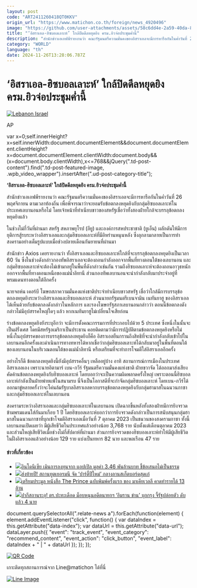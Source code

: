 ```yaml
---
layout: post
code: "ART2411260418QT0KKV"
origin_url: "https://www.matichon.co.th/foreign/news_4920496"
image: "https://github.com/user-attachments/assets/58c6dd4e-2a59-40da-851a-311f4aa9b455"
title: "‘อิสราเอล-ฮิซบอลเลาะห์’ ใกล้ปิดดีลหยุดยิง ครม.ยิวจ่อประชุมค่ำนี้"
description: "สำนักข่าวเอเอฟพีรายงานว่า คณะรัฐมนตรีความมั่นคงของอิสราเอลจะมีการหารือกันในค่ำวันที่ 26 พฤศจิกายน ตามเวลาท้องถิ่น เพื่อพิจารณาว่าจะยอมรับข้อตกลงหยุดยิงกับกลุ่มฮิซบอลเลาะห์ในประเทศเลบานอนหรือไม่ โดยเจ้าหน้าที่ทำเนียบขาวของสหรัฐเชื่อว่าทั้งสองฝ่ายใกล้จะบรรลุข้อตกลงหยุดยิงแล้ว"
category: "WORLD"
language: "th"
date: 2024-11-26T13:28:06.787Z
---
```


# ‘อิสราเอล-ฮิซบอลเลาะห์’ ใกล้ปิดดีลหยุดยิง ครม.ยิวจ่อประชุมค่ำนี้

[![](https://www.matichon.co.th/wp-content/uploads/2024/11/AP24330477239006-728.jpg "Lebanon Israel")](https://www.matichon.co.th/wp-content/uploads/2024/11/AP24330477239006-728.jpg)

AP

var x=0;self.innerHeight?x=self.innerWidth:document.documentElement&&document.documentElement.clientHeight?x=document.documentElement.clientWidth:document.body&&(x=document.body.clientWidth),x<=768&&jQuery(".td-post-content").find(".td-post-featured-image, .wpb\_video\_wrapper").insertAfter(".ud-post-category-title");

**‘อิสราเอล-ฮิซบอลเลาะห์’ ใกล้ปิดดีลหยุดยิง ครม.ยิวจ่อประชุมค่ำนี้**

สำนักข่าวเอเอฟพีรายงานว่า คณะรัฐมนตรีความมั่นคงของอิสราเอลจะมีการหารือกันในค่ำวันที่ 26 พฤศจิกายน ตามเวลาท้องถิ่น เพื่อพิจารณาว่าจะยอมรับข้อตกลงหยุดยิงกับกลุ่มฮิซบอลเลาะห์ในประเทศเลบานอนหรือไม่ โดยเจ้าหน้าที่ทำเนียบขาวของสหรัฐเชื่อว่าทั้งสองฝ่ายใกล้จะบรรลุข้อตกลงหยุดยิงแล้ว

ในช่วงไม่กี่วันที่ผ่านมา สหรัฐ สหภาพยุโรป (อียู) และองค์การสหประชาชาติ (ยูเอ็น) ผลักดันให้มีการยุติการสู้รบระหว่างอิสราเอลและกลุ่มฮิซบอลเลาะห์ที่มีอิหร่านหนุนหลัง ซึ่งลุกลามกลายเป็นการทำสงครามอย่างเต็มรูปแบบเมื่อช่วงปลายเดือนกันยายนที่ผ่านมา

สำนักข่าว Axios เคยรายงานว่า ทั้งอิสราเอลและฮิซบอลเลาะห์ใกล้ที่จะบรรลุข้อตกลงหยุดยิงเป็นเวลา 60 วัน ซึ่งในช่วงดังกล่าวกองทัพอิสราเอลจะต้องถอนกำลังออกจากพื้นที่ทางตอนใต้ของเลบานอน และกลุ่มฮิซบอลเลาะห์จะต้องไม่เข้ามาอยู่ในพื้นที่ดังกล่าวเช่นกัน รวมถึงฮิซบอลเลาะห์จะต้องถอนอาวุธหนักออกจากพื้นที่ทางตอนเหนือของแม่น้ำลิทานี ส่วนกองทัพเลบานอนจะนำกำลังกลับมาประจำอยู่ที่พรมแดนทางตอนใต้อีกครั้ง

นายจอห์น เคอร์บี โฆษกสภาความมั่นคงแห่งชาติประจำทำเนียบขาวสหรัฐ เชื่อว่าใกล้มีการบรรลุข้อตกลงหยุดยิงระหว่างอิสราเอลและฮิซบอลเลาะห์ ส่วนนายกรัฐมนตรีเบนจามิน เนทันยาฮู ของอิสราเอล ได้เห็นด้วยกับข้อตกลงดังกล่าวในหลักการ และรองโฆษกรัฐสภาเลบานอนกล่าวว่า ตอนนี้ข้อตกลงดังกล่าวไม่มีอุปสรรคใหญ่ใดๆ แล้ว หากเนทันยาฮูไม่เปลี่ยนใจเสียก่อน

ร่างข้อตกลงหยุดยิงยังระบุอีกว่า จะมีการตั้งคณะกรรมการที่ประกอบไปด้วย 5 ประเทศ ซึ่งหนึ่งในนั้นจะเป็นฝรั่งเศส โดยมีสหรัฐอเมริกาเป็นประธาน คอยติดตามว่ามีการปฏิบัติตามข้อตกลงหยุดยิงหรือไม่ หนึ่งในอุปสรรคของการบรรลุข้อตกลงหยุดยิงก็คือ อิสราเอลยืนกรานถึงสิทธิที่จะนำกำลังกลับเข้าไปในเลบานอนอีกครั้งและดำเนินการทางทหารได้หากเชื่อว่ากลุ่มฮิซบอลเลาะห์ได้กลับมาอยู่ในพื้นที่ตอนใต้ของเลบานอนในบริเวณตอนใต้ของแม่น้ำลิทานี หรือเตรียมที่จะทำการโจมตีใส่อิสราเอลอีกครั้ง

อย่างไรก็ดี ข้อตกลงหยุดยิงนี้ยังมีอุปสรรคอื่นๆ เหลืออยู่บ้าง อาทิ สถานการณ์การเมืองในประเทศอิสราเอลเอง เพราะนายอิตามาร์ เบน-กวีร์ รัฐมนตรีความมั่นคงแห่งชาติ ฝ่ายขวาจัด ได้ออกมาส่งเสียงคัดค้านข้อตกลงหยุดยิงกับฮิซบอลเลาะห์ โดยบอกว่าจะเป็นความผิดพลาดครั้งใหญ่ เพราะตอนนี้ฮิซบอลเลาะห์กำลังเป็นฝ่ายพ่ายแพ้ในสนามรบ นี่จึงเป็นโอกาสดีที่จะกำจัดกลุ่มฮิซบอลเลาะห์ โดยเบน-กวีร์ได้ออกมาขู่หลายครั้งว่าจะโค่นล้มรัฐบาลอิสราเอลหากบรรลุข้อตกลงหยุดยิงกับกลุ่มฮามาสในฉนวนกาซาและกลุ่มฮิซบอลเลาะห์ในเลบานอน

สงครามระหว่างอิสราเอลและกลุ่มฮิซบอลเลาะห์ในเลบานอน เปิดฉากขึ้นหลังทั้งสองฝ่ายมีการยิงจรวดข้ามพรมแดนใส่กันมาเกือบ 1 ปี โดยฮิซบอลเลาะห์บอกว่าการยิงจรวดดังกล่าวเป็นการสนับสนุนกลุ่มฮามาสในฉนวนกาซาที่บุกเข้าโจมตีอิสราเอลเมื่อวันที่ 7 ตุลาคม 2023 เป็นชนวนของสงครามกาซา ทั้งนี้ เลบานอนเปิดเผยว่า มีผู้เสียชีวิตในประเทศแล้วอย่างน้อย 3,768 ราย นับตั้งแต่เดือนตุลาคม 2023 และส่วนใหญ่เสียชีวิตเมื่อช่วงไม่กี่สัปดาห์ที่ผ่านมา ส่วนการยิงจรวดของฮิซบอลเลาะห์ทำให้มีผู้เสียชีวิตในฝั่งอิสราเอลแล้วอย่างน้อย 129 ราย แบ่งเป็นทหาร 82 นาย และพลเรือน 47 ราย

#### ข่าวที่เกี่ยวข้อง

*   [![](https://www.matichon.co.th/wp-content/uploads/2024/11/d33.jpg)อินโดนีเซีย เมินการลงทุนจาก แอปเปิล มูลค่า 3.46 พันล้านบาท ชี้ข้อเสนอไม่เป็นธรรม](https://www.matichon.co.th/social/news_4921770)
*   [![](https://www.matichon.co.th/wp-content/uploads/2024/11/S__679092234_0.jpg)ส่งท้ายปี! สถานทูตเยอรมนี จัด ‘ปาร์ตี้ปีใหม่’ กลางลานสเก็ตบอร์ดสุดเก๋](https://www.matichon.co.th/foreign/news_4921722)
*   [![](https://www.matichon.co.th/wp-content/uploads/2024/11/27524520.jpg)เตรียมประมูล หนังสือ The Prince ฉบับพิมพ์ครั้งแรก ของ มาเคียเวลลี คาดทำรายได้ 13 ล้าน](https://www.matichon.co.th/foreign/news_4921686)
*   [![](https://www.matichon.co.th/wp-content/uploads/2024/11/AFP__20241126__36NA88T__v1__HighRes__PakistanPoliticsProtestKhan.jpg)ปากีสถานระอุ! ตร.ปะทะเดือด ม็อบหนุนอดีตนายกฯ ‘อิมราน ข่าน’ บุกกรุง จี้รัฐปล่อยตัว ดับแล้ว 4 นาย](https://www.matichon.co.th/foreign/news_4921655)

document.querySelectorAll(".relate-news a").forEach(function(element) { element.addEventListener("click", function() { var dataIndex = this.getAttribute("data-index"); var dataUrl = this.getAttribute("data-url"); dataLayer.push({ "event": "track\_event", "event\_category": "recommend\_content", "event\_action": "click\_button", "event\_label": dataIndex + " | " + dataUrl }); }); });

[![QR Code](https://www.matichon.co.th/wp-content/uploads/2023/07/wob1371z.jpg)](https://lin.ee/ht0nDxX)

เกาะติดทุกสถานการณ์จาก Line@matichon ได้ที่นี่

[![Line Image](https://www.matichon.co.th/wp-content/uploads/2023/07/th.png)](https://lin.ee/ht0nDxX)